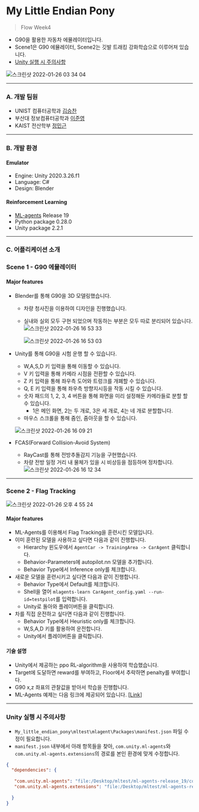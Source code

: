 # My Little Endian Pony  
> Flow Week4

* G90을 활용한 자동차 에뮬레이터입니다.  
* Scene1은 G90 에뮬레이터, Scene2는 깃발 트래킹 강화학습으로 이루어져 있습니다.  
* [Unity 실행 시 주의사항](#unity-실행-시-주의사항)

![스크린샷 2022-01-26 03 34 04](https://user-images.githubusercontent.com/63276842/151105037-d5f6dff9-343f-4364-a54c-a2921e77b710.png)  
***

### A. 개발 팀원  
* UNIST 컴퓨터공학과 [김승찬](https://github.com/seungchann)  
* 부산대 정보컴퓨터공학과 [이준영](https://github.com/rubinstory)  
* KAIST 전산학부 [정민근](https://github.com/Zea7)  
***

### B. 개발 환경  
#### Emulator  
* Engine: Unity 2020.3.26.f1  
* Language: C#    
* Design: Blender  

#### Reinforcement Learning  
* [ML-agents](https://github.com/Unity-Technologies/ml-agents) Release 19  
* Python package 0.28.0  
* Unity package 2.2.1
***

### C. 어플리케이션 소개  
### Scene 1 - G90 에뮬레이터  
#### Major features   
* Blender를 통해 G90을 3D 모델링했습니다.
  * 차량 청사진을 이용하여 디자인을 진행했습니다.
  * 실내와 실외 모두 구현 되었으며 작동하는 부분은 모두 따로 분리되어 있습니다.
![스크린샷 2022-01-26 16 53 33](https://user-images.githubusercontent.com/37971925/151124181-d4118608-08fe-43c7-aead-2c6e9edb5f2a.png)

    ![스크린샷 2022-01-26 16 53 03](https://user-images.githubusercontent.com/37971925/151124173-224cc438-24d0-44ee-aadd-9f102b4520dc.png)


* Unity를 통해 G90을 시험 운행 할 수 있습니다.    
  * W,A,S,D 키 입력을 통해 이동할 수 있습니다.  
  * V 키 입력을 통해 카메라 시점을 전환할 수 있습니다.
  * Z 키 입력을 통해 좌우측 도어와 트렁크를 개폐할 수 있습니다.
  * Q, E 키 입력을 통해 좌우측 방향지시등을 작동 시킬 수 있습니다.
  * 숫자 패드의 1, 2, 3, 4 버튼을 통해 화면을 미리 설정해둔 카메라들로 분할 할 수 있습니다.  
    * 1은 메인 화면, 2는 두 개로, 3은 세 개로, 4는 네 개로 분할합니다.  
  * 마우스 스크롤을 통해 줌인, 줌아웃을 할 수 있습니다.
  
  ![스크린샷 2022-01-26 16 09 21](https://user-images.githubusercontent.com/37971925/151118849-b52c88ee-33e8-4129-95ea-b80b6f41f825.png)

* FCAS(Forward Collision-Avoid System)
  * RayCast를 통해 전방추돌감지 기능을 구현했습니다.
  * 차량 전방 일정 거리 내 물체가 있을 시 비상등을 점등하며 정차합니다.
  ![스크린샷 2022-01-26 16 12 34](https://user-images.githubusercontent.com/37971925/151119032-84f3e9cd-1529-44f4-99bb-553114b7a788.png)

***
### Scene 2 - Flag Tracking  
![스크린샷 2022-01-26 오후 4 55 24](https://user-images.githubusercontent.com/63276842/151124982-0bb8dcd9-fad2-4772-8d75-9709f241ec5b.png)

#### Major features  
* ML-Agents를 이용해서 Flag Tracking을 훈련시킨 모델입니다.
* 이미 훈련된 모델을 사용하고 싶다면 다음과 같이 진행합니다.  
  * Hierarchy 윈도우에서 `AgentCar -> TrainingArea -> CarAgent` 클릭합니다.
  * Behavior-Parameters에 autopilot.nn 모델을 추가합니다.  
  * Behavior Type에서 Inference only를 체크합니다.
* 새로운 모델을 훈련시키고 싶다면 다음과 같이 진행합니다.  
  * Behavior Type에서 Default를 체크합니다.
  * Shell을 열어 `mlagents-learn CarAgent_config.yaml --run-id=testpilot`를 입력합니다.  
  * Unity로 돌아와 플레이버튼을 클릭합니다.  
* 차를 직접 운전하고 싶다면 다음과 같이 진행합니다.  
  * Behavior Type에서 Heuristic only를 체크합니다.  
  * W,S,A,D 키를 활용하여 운전합니다.  
  * Unity에서 플레이버튼을 클릭합니다.  

#### 기술 설명  
* Unity에서 제공하는 ppo RL-algorithm을 사용하여 학습했습니다.  
* Target에 도달하면 reward를 부여하고, Floor에서 추락하면 penalty를 부여합니다.  
* G90 x,z 좌표의 관찰값을 받아서 학습을 진행합니다.  
* ML-Agents 예제는 다음 링크에 제공되어 있습니다. [[Link](https://github.com/Unity-Technologies/ml-agents/tree/release_19_docs/Project/Assets/ML-Agents/Examples)]  
***
### Unity 실행 시 주의사항  
* `My_little_endian_pony\mltest\mlagent\Packages\manifest.json` 파일 수정이 필요합니다.  
* `manifest.json` 내부에서 아래 항목들을 찾아, `com.unity.ml-agents`와 `com.unity.ml-agents.extensions`의 경로를 본인 환경에 맞게 수정합니다.
```json
{
  "dependencies": {
  
   "com.unity.ml-agents": "file:/Desktop/mltest/ml-agents-release_19/com.unity.ml-agents",
   "com.unity.ml-agents.extensions": "file:/Desktop/mltest/ml-agents-release_19/com.unity.ml-agents.extensions",
   
  }
}
```
